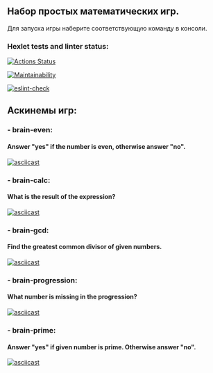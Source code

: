 ## Набор простых математических игр.

Для запуска игры наберите соответствующую команду в консоли.
### Hexlet tests and linter status:
[![Actions Status](https://github.com/Mr-Gurd/frontend-project-lvl1/workflows/hexlet-check/badge.svg)](https://github.com/Mr-Gurd/frontend-project-lvl1/actions)

[![Maintainability](https://api.codeclimate.com/v1/badges/a99a88d28ad37a79dbf6/maintainability)](https://codeclimate.com/github/codeclimate/codeclimate/maintainability)

[![eslint-check](https://github.com/Mr-Gurd/frontend-project-lvl1/actions/workflows/eslint.yml/badge.svg?branch=main)](https://github.com/Mr-Gurd/frontend-project-lvl1/actions/workflows/eslint.yml)

## Аскинемы игр:
### - brain-even:
#### Answer "yes" if the number is even, otherwise answer "no".
[![asciicast](https://asciinema.org/a/wdWyn9OZeD0zXiVC4UX0nBAtz.svg)](https://asciinema.org/a/wdWyn9OZeD0zXiVC4UX0nBAtz)
### - brain-calc:
#### What is the result of the expression?
[![asciicast](https://asciinema.org/a/1aAgk4IMvoZcTUaSBRI01TOv7.svg)](https://asciinema.org/a/1aAgk4IMvoZcTUaSBRI01TOv7)
### - brain-gcd:
#### Find the greatest common divisor of given numbers.
[![asciicast](https://asciinema.org/a/zSC8UakczLsj6UjoD9sscv1xL.svg)](https://asciinema.org/a/zSC8UakczLsj6UjoD9sscv1xL)
### - brain-progression:
#### What number is missing in the progression?
[![asciicast](https://asciinema.org/a/FjXu0BEkqo4u84JppS99rBm30.svg)](https://asciinema.org/a/FjXu0BEkqo4u84JppS99rBm30)
### - brain-prime:
#### Answer "yes" if given number is prime. Otherwise answer "no".
[![asciicast](https://asciinema.org/a/JosqCHKG4yiA0f0fXvyF7zrtL.svg)](https://asciinema.org/a/JosqCHKG4yiA0f0fXvyF7zrtL)
